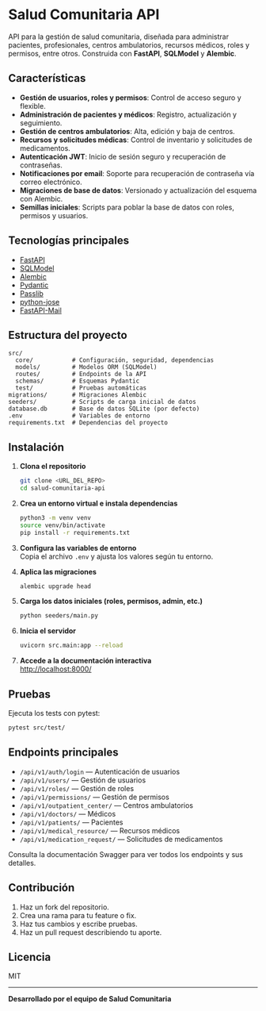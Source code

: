 # Salud Comunitaria API

API para la gestión de salud comunitaria, diseñada para administrar pacientes, profesionales, centros ambulatorios, recursos médicos, roles y permisos, entre otros. Construida con **FastAPI**, **SQLModel** y **Alembic**.

## Características

- **Gestión de usuarios, roles y permisos**: Control de acceso seguro y flexible.
- **Administración de pacientes y médicos**: Registro, actualización y seguimiento.
- **Gestión de centros ambulatorios**: Alta, edición y baja de centros.
- **Recursos y solicitudes médicas**: Control de inventario y solicitudes de medicamentos.
- **Autenticación JWT**: Inicio de sesión seguro y recuperación de contraseñas.
- **Notificaciones por email**: Soporte para recuperación de contraseña vía correo electrónico.
- **Migraciones de base de datos**: Versionado y actualización del esquema con Alembic.
- **Semillas iniciales**: Scripts para poblar la base de datos con roles, permisos y usuarios.

## Tecnologías principales

- [FastAPI](https://fastapi.tiangolo.com/)
- [SQLModel](https://sqlmodel.tiangolo.com/)
- [Alembic](https://alembic.sqlalchemy.org/)
- [Pydantic](https://docs.pydantic.dev/)
- [Passlib](https://passlib.readthedocs.io/)
- [python-jose](https://python-jose.readthedocs.io/)
- [FastAPI-Mail](https://sabuhish.github.io/fastapi-mail/)

## Estructura del proyecto

```
src/
  core/           # Configuración, seguridad, dependencias
  models/         # Modelos ORM (SQLModel)
  routes/         # Endpoints de la API
  schemas/        # Esquemas Pydantic
  test/           # Pruebas automáticas
migrations/       # Migraciones Alembic
seeders/          # Scripts de carga inicial de datos
database.db       # Base de datos SQLite (por defecto)
.env              # Variables de entorno
requirements.txt  # Dependencias del proyecto
```

## Instalación

1. **Clona el repositorio**  
   ```sh
   git clone <URL_DEL_REPO>
   cd salud-comunitaria-api
   ```

2. **Crea un entorno virtual e instala dependencias**  
   ```sh
   python3 -m venv venv
   source venv/bin/activate
   pip install -r requirements.txt
   ```

3. **Configura las variables de entorno**  
   Copia el archivo `.env` y ajusta los valores según tu entorno.

4. **Aplica las migraciones**  
   ```sh
   alembic upgrade head
   ```

5. **Carga los datos iniciales (roles, permisos, admin, etc.)**  
   ```sh
   python seeders/main.py
   ```

6. **Inicia el servidor**  
   ```sh
   uvicorn src.main:app --reload
   ```

7. **Accede a la documentación interactiva**  
   [http://localhost:8000/](http://localhost:8000/)

## Pruebas

Ejecuta los tests con pytest:

```sh
pytest src/test/
```

## Endpoints principales

- `/api/v1/auth/login` — Autenticación de usuarios
- `/api/v1/users/` — Gestión de usuarios
- `/api/v1/roles/` — Gestión de roles
- `/api/v1/permissions/` — Gestión de permisos
- `/api/v1/outpatient_center/` — Centros ambulatorios
- `/api/v1/doctors/` — Médicos
- `/api/v1/patients/` — Pacientes
- `/api/v1/medical_resource/` — Recursos médicos
- `/api/v1/medication_request/` — Solicitudes de medicamentos

Consulta la documentación Swagger para ver todos los endpoints y sus detalles.

## Contribución

1. Haz un fork del repositorio.
2. Crea una rama para tu feature o fix.
3. Haz tus cambios y escribe pruebas.
4. Haz un pull request describiendo tu aporte.

## Licencia

MIT

---

**Desarrollado por el equipo de Salud Comunitaria**